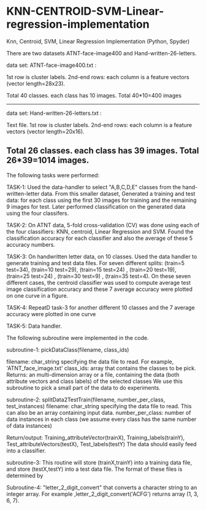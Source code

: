 # KNN-CENTROID-SVM-Linear-regression-implementation
Knn, Centroid, SVM, Linear Regression Implementation (Python, Spyder)

There are two datasets ATNT-face-image400 and Hand-written-26-letters.

data set: ATNT-face-image400.txt  :
 
1st row is cluster labels. 
2nd-end rows: each column is a feature vectors (vector length=28x23).

Total 40 classes. each class has 10 images. Total 40*10=400 images

----------------------------------------------------------------------------------------

data set: Hand-written-26-letters.txt :

Text file. 
1st row is cluster labels. 
2nd-end rows: each column is a feature vectors (vector length=20x16).

Total 26 classes. each class has 39 images. Total 26*39=1014 images.
-----------------------------------------------------------------------------------------

The following tasks were performed:

TASK-1:
Used the data-handler to select "A,B,C,D,E" classes from the hand-written-letter data. 
From this smaller dataset, Generated a training and test data: for each class
using the first 30 images for training and the remaining 9 images for test.
Later performed classification on the generated data using the four classifers.


TASK-2:
On ATNT data, 5-fold cross-validation (CV) was done using  each of the 
four classifiers: KNN, centroid, Linear Regression and SVM.
Found the classification accuracy for each classifier and also the average of these 5 accuracy numbers.

TASK-3:
On handwritten letter data, on 10 classes. Used the data handler to generate training and test data files.
For seven different splits:  (train=5 test=34), (train=10 test=29),  (train=15 test=24) , 
       (train=20 test=19), (train=25 test=24) , (train=30 test=9) ,  (train=35 test=4). 
 On these seven different cases, the centroid classifier was used to compute average test image classification
 accuracy and these 7 average accuracy were plotted on one curve in a figure. 

TASK-4:
RepeatD task-3 for another different 10 classes and the 7 average accuracy were plotted in one curve 
    
TASK-5:
Data handler.

The following subroutine were implemented in the code.

subroutine-1: pickDataClass(filename, class_ids)
 
  filename: char_string specifying the data file to read. For example, 'ATNT_face_image.txt'
  class_ids:  array that contains the classes to be pick. 
  Returns: an multi-dimension array or a file, containing the data (both attribute vectors and class labels) 
           of the selected classes
  We use this subroutine to pick a small part of the data to do experiments. 

 
subroutine-2: splitData2TestTrain(filename, number_per_class,  test_instances)
  filename: char_string specifying the data file to read. This can also be an array containing input data.
  number_per_class: number of data instances in each class (we assume every class has the same number of data instances)
 
  Return/output: Training_attributeVector(trainX), Training_labels(trainY), Test_attributeVectors(testX), Test_labels(testY)
  The data should easily feed into a classifier.

subroutine-3:
   This routine will store (trainX,trainY) into a training data file, 
   and store (testX,testY) into a test data file. The format of these files is determined by 
   
Subroutine-4: "letter_2_digit_convert" that converts a character string to an integer array. 
   For example ,letter_2_digit_convert('ACFG') returns array (1, 3, 6, 7). 
   
